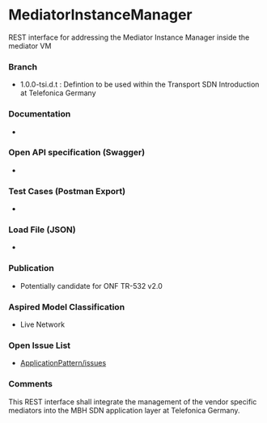 # MediatorInstanceManager
REST interface for addressing the Mediator Instance Manager inside the mediator VM

### Branch
- 1.0.0-tsi.d.t : Defintion to be used within the Transport SDN Introduction at Telefonica Germany

### Documentation
- 

### Open API specification (Swagger)
- 

### Test Cases (Postman Export)
- 

### Load File (JSON)
- 

### Publication
- Potentially candidate for ONF TR-532 v2.0 

### Aspired Model Classification
- Live Network

### Open Issue List
- [ApplicationPattern/issues](../../issues)

### Comments
This REST interface shall integrate the management of the vendor specific mediators into the MBH SDN application layer at Telefonica Germany.
